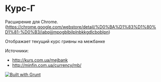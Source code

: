 Курс-Г
======

Расширение для Chrome. (https://chrome.google.com/webstore/detail/%D0%BA%D1%83%D1%80%D1%81-%D0%B3/iabpjjjmpogblbjlplnbkkgdlcboblpn)

Отображает текущий курс гривны на межбанке

Источники:
* http://kurs.com.ua/mejbank
* http://minfin.com.ua/currency/mb/

[![Built with Grunt](https://cdn.gruntjs.com/builtwith.png)](http://gruntjs.com/)
